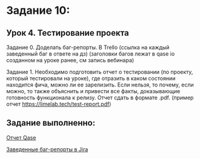 # Задание 10:
 
## Урок 4. Тестирование проекта

Задание 0.
Доделать баг-репорты. В Trello (ссылка на каждый заведенный баг в ответе на дз) (заголовки багов лежат в qase io созданном на уроке ранее, см запись вебинара)

Задание 1.
Необходимо подготовить отчет о тестировании (по проекту, который тестировали на уроке), где отразить в каком состоянии находится фича, можно ли ее зарелизить. 
Если нельзя, то почему, если можно, то также объяснить и привести все факты, доказывающие готовность функционала к релизу. 
Отчет сдать в формате .pdf. (пример отчет https://limelab.tech/test-report.pdf)

## Задание выполненно:

[Отчет Qase](https://app.qase.io/public/report/5b50d83fca1316f2f40dfdaa3b4a800fafa4ea37)

[Заведенные баг-репорты в Jira]()


